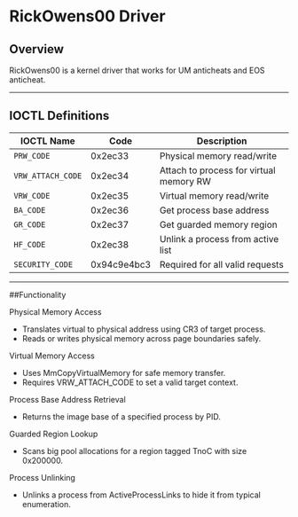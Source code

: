 # RickOwens00 Driver

## Overview

RickOwens00 is a kernel driver that works for UM anticheats and EOS anticheat.

---

## IOCTL Definitions

| IOCTL Name        | Code        | Description                              |
|-------------------|-------------|------------------------------------------|
| `PRW_CODE`        | 0x2ec33     | Physical memory read/write               |
| `VRW_ATTACH_CODE` | 0x2ec34     | Attach to process for virtual memory RW  |
| `VRW_CODE`        | 0x2ec35     | Virtual memory read/write                |
| `BA_CODE`         | 0x2ec36     | Get process base address                 |
| `GR_CODE`         | 0x2ec37     | Get guarded memory region                |
| `HF_CODE`         | 0x2ec38     | Unlink a process from active list        |
| `SECURITY_CODE`   | 0x94c9e4bc3 | Required for all valid requests          |

---

##Functionality

Physical Memory Access
- Translates virtual to physical address using CR3 of target process.
- Reads or writes physical memory across page boundaries safely.

Virtual Memory Access
- Uses MmCopyVirtualMemory for safe memory transfer.
- Requires VRW_ATTACH_CODE to set a valid target context.

Process Base Address Retrieval
- Returns the image base of a specified process by PID.

Guarded Region Lookup
- Scans big pool allocations for a region tagged TnoC with size 0x200000.

Process Unlinking
- Unlinks a process from ActiveProcessLinks to hide it from typical enumeration.
